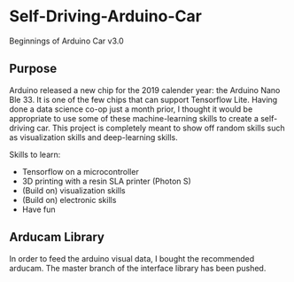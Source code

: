 # Self-Driving-Arduino-Car
Beginnings of Arduino Car v3.0

## Purpose
Arduino released a new chip for the 2019 calender year: the Arduino Nano Ble 33. It is one of the few chips that can support Tensorflow Lite. Having done a data science co-op just a month prior, I thought it would be appropriate to use some of these machine-learning skills to create a self-driving car. This project is completely meant to show off random skills such as visualization skills and deep-learning skills. 

Skills to learn:
- Tensorflow on a microcontroller
- 3D printing with a resin SLA printer (Photon S)
- (Build on) visualization skills 
- (Build on) electronic skills
- Have fun

## Arducam Library
In order to feed the arduino visual data, I bought the recommended arducam. The master branch of the interface library has been pushed.
